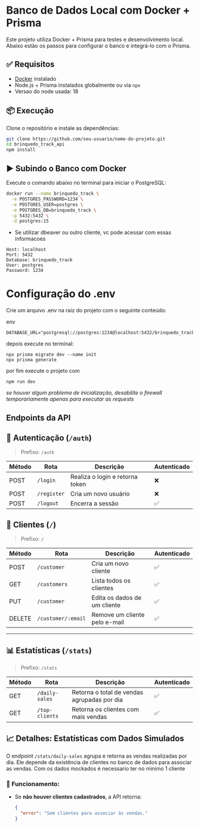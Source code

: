 # Banco de Dados Local com Docker + Prisma

Este projeto utiliza Docker + Prisma para testes e desenvolvimento local. Abaixo estão os passos para configurar o banco e integrá-lo com o Prisma.


## ✅ Requisitos

- [Docker](https://www.docker.com/products/docker-desktop) instalado
- Node.js + Prisma instalados globalmente ou via `npx`
- Versao do node usada: 18


## 📦 Execução

Clone o repositório e instale as dependências:

```bash
git clone https://github.com/seu-usuario/nome-do-projeto.git
cd brinquedo_track_api
npm install
```

## ▶️ Subindo o Banco com Docker

Execute o comando abaixo no terminal para iniciar o PostgreSQL:

```bash
docker run --name brinquedo_track \
  -e POSTGRES_PASSWORD=1234 \
  -e POSTGRES_USER=postgres \
  -e POSTGRES_DB=brinquedo_track \
  -p 5432:5432 \
  -d postgres:15
```
- Se utilizar dbeaver ou outro cliente, vc pode acessar com essas informacoes
```
Host: localhost
Port: 5432
Database: brinquedo_track
User: postgres
Password: 1234
```

# Configuração do .env
Crie um arquivo .env na raiz do projeto com o seguinte conteúdo:

env
```
DATABASE_URL="postgresql://postgres:1234@localhost:5432/brinquedo_track"
```
depois execute no terminal:
```
npx prisma migrate dev --name init
npx prisma generate
```
por fim execute o projeto com
```
npm run dev
```

*se houver algum problema de inicialização, desabilite o firewall temporariamente apenas para executar as requests*

## Endpoints da API

## 🔐 Autenticação (`/auth`)

> Prefixo: `/auth`

| Método | Rota       | Descrição                        | Autenticado |
|--------|------------|----------------------------------|-------------|
| POST   | `/login`   | Realiza o login e retorna token  | ❌          |
| POST   | `/register`| Cria um novo usuário             | ❌          |
| POST   | `/logout`  | Encerra a sessão                 | ✅          |

## 👤 Clientes (`/`)

> Prefixo: `/`

| Método | Rota               | Descrição                           | Autenticado |
|--------|--------------------|-------------------------------------|-------------|
| POST   | `/customer`        | Cria um novo cliente                | ✅          |
| GET    | `/customers`       | Lista todos os clientes             | ✅          |
| PUT    | `/customer`        | Edita os dados de um cliente        | ✅          |
| DELETE | `/customer/:email` | Remove um cliente pelo e-mail       | ✅          |

---

## 📊 Estatísticas (`/stats`)

> Prefixo: `/stats`

| Método | Rota              | Descrição                                    | Autenticado |
|--------|-------------------|----------------------------------------------|-------------|
| GET    | `/daily-sales`    | Retorna o total de vendas agrupadas por dia  | ✅          |
| GET    | `/top-clients`    | Retorna os clientes com mais vendas          | ✅          |

## 📈 Detalhes: Estatísticas com Dados Simulados

O endpoint `/stats/daily-sales` agrupa e retorna as vendas realizadas por dia. Ele depende da existência de clientes no banco de dados para associar as vendas. Com os dados mockados é necessario ter no minimo 1 cliente

### 🔧 Funcionamento:

- Se **não houver clientes cadastrados**, a API retorna:
  ```json
  {
    "error": "Sem clientes para associar às vendas."
  }

